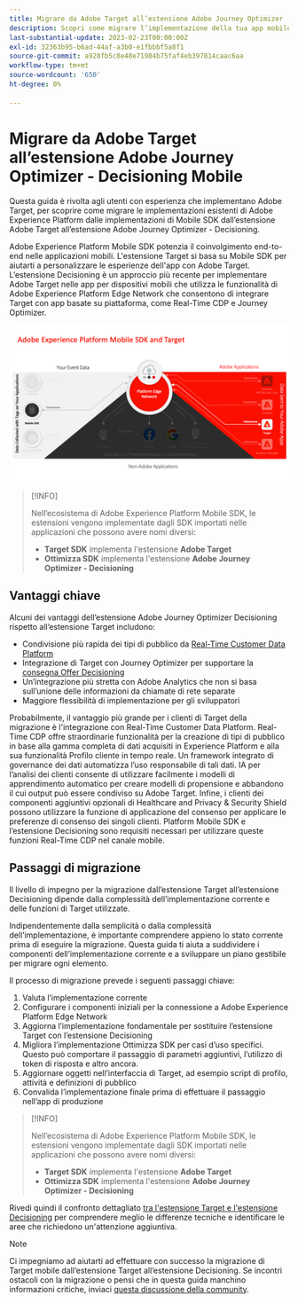 ```yaml
---
title: Migrare da Adobe Target all’estensione Adobe Journey Optimizer - Decisioning Mobile
description: Scopri come migrare l’implementazione della tua app mobile da Adobe Target a Adobe Journey Optimizer - Estensione Decisioning
last-substantial-update: 2023-02-23T00:00:00Z
exl-id: 32363b95-b6ad-44af-a3b0-e1fbbbf5a8f1
source-git-commit: a928fb5c8e48e71984b75faf4eb397814caac6aa
workflow-type: tm+mt
source-wordcount: '650'
ht-degree: 0%

---
```


# Migrare da Adobe Target all’estensione Adobe Journey Optimizer - Decisioning Mobile

Questa guida è rivolta agli utenti con esperienza che implementano Adobe Target, per scoprire come migrare le implementazioni esistenti di Adobe Experience Platform dalle implementazioni di Mobile SDK dall’estensione Adobe Target all’estensione Adobe Journey Optimizer - Decisioning.

Adobe Experience Platform Mobile SDK potenzia il coinvolgimento end-to-end nelle applicazioni mobili. L&#39;estensione Target si basa su Mobile SDK per aiutarti a personalizzare le esperienze dell&#39;app con Adobe Target. L’estensione Decisioning è un approccio più recente per implementare Adobe Target nelle app per dispositivi mobili che utilizza le funzionalità di Adobe Experience Platform Edge Network che consentono di integrare Target con app basate su piattaforma, come Real-Time CDP e Journey Optimizer.

![Diagramma che mostra la connessione di Mobile SDK a Target tramite Edge Network con l&#39;estensione Decisioning](assets/datacollection.png)

>[!INFO]
>
>Nell’ecosistema di Adobe Experience Platform Mobile SDK, le estensioni vengono implementate dagli SDK importati nelle applicazioni che possono avere nomi diversi:
>
> * **Target SDK** implementa l&#39;estensione **Adobe Target**
> * **Ottimizza SDK** implementa l&#39;estensione **Adobe Journey Optimizer - Decisioning**


## Vantaggi chiave

Alcuni dei vantaggi dell’estensione Adobe Journey Optimizer Decisioning rispetto all’estensione Target includono:

* Condivisione più rapida dei tipi di pubblico da [Real-Time Customer Data Platform](https://experienceleague.adobe.com/docs/platform-learn/tutorials/experience-cloud/next-hit-personalization.html?lang=it)
* Integrazione di Target con Journey Optimizer per supportare la [consegna Offer Decisioning](https://experienceleague.adobe.com/docs/target/using/integrate/ajo/offer-decision.html)
* Un’integrazione più stretta con Adobe Analytics che non si basa sull’unione delle informazioni da chiamate di rete separate
* Maggiore flessibilità di implementazione per gli sviluppatori

Probabilmente, il vantaggio più grande per i clienti di Target della migrazione è l&#39;integrazione con Real-Time Customer Data Platform. Real-Time CDP offre straordinarie funzionalità per la creazione di tipi di pubblico in base alla gamma completa di dati acquisiti in Experience Platform e alla sua funzionalità Profilo cliente in tempo reale. Un framework integrato di governance dei dati automatizza l’uso responsabile di tali dati. IA per l’analisi dei clienti consente di utilizzare facilmente i modelli di apprendimento automatico per creare modelli di propensione e abbandono il cui output può essere condiviso su Adobe Target. Infine, i clienti dei componenti aggiuntivi opzionali di Healthcare and Privacy &amp; Security Shield possono utilizzare la funzione di applicazione del consenso per applicare le preferenze di consenso dei singoli clienti. Platform Mobile SDK e l’estensione Decisioning sono requisiti necessari per utilizzare queste funzioni Real-Time CDP nel canale mobile.

## Passaggi di migrazione

Il livello di impegno per la migrazione dall’estensione Target all’estensione Decisioning dipende dalla complessità dell’implementazione corrente e delle funzioni di Target utilizzate.

Indipendentemente dalla semplicità o dalla complessità dell’implementazione, è importante comprendere appieno lo stato corrente prima di eseguire la migrazione. Questa guida ti aiuta a suddividere i componenti dell’implementazione corrente e a sviluppare un piano gestibile per migrare ogni elemento.

Il processo di migrazione prevede i seguenti passaggi chiave:

1. Valuta l’implementazione corrente
1. Configurare i componenti iniziali per la connessione a Adobe Experience Platform Edge Network
1. Aggiorna l’implementazione fondamentale per sostituire l’estensione Target con l’estensione Decisioning
1. Migliora l’implementazione Ottimizza SDK per casi d’uso specifici. Questo può comportare il passaggio di parametri aggiuntivi, l’utilizzo di token di risposta e altro ancora.
1. Aggiornare oggetti nell’interfaccia di Target, ad esempio script di profilo, attività e definizioni di pubblico
1. Convalida l’implementazione finale prima di effettuare il passaggio nell’app di produzione

>[!INFO]
>
>Nell’ecosistema di Adobe Experience Platform Mobile SDK, le estensioni vengono implementate dagli SDK importati nelle applicazioni che possono avere nomi diversi:
>
> * **Target SDK** implementa l&#39;estensione **Adobe Target**
> * **Ottimizza SDK** implementa l&#39;estensione **Adobe Journey Optimizer - Decisioning**

Rivedi quindi il confronto dettagliato [tra l&#39;estensione Target e l&#39;estensione Decisioning](detailed-comparison.md) per comprendere meglio le differenze tecniche e identificare le aree che richiedono un&#39;attenzione aggiuntiva.

>[!NOTE]
>
>Ci impegniamo ad aiutarti ad effettuare con successo la migrazione di Target mobile dall’estensione Target all’estensione Decisioning. Se incontri ostacoli con la migrazione o pensi che in questa guida manchino informazioni critiche, inviaci [questa discussione della community](https://experienceleaguecommunities.adobe.com/t5/adobe-experience-platform-data/tutorial-discussion-migrate-target-from-at-js-to-web-sdk/m-p/575587#M463).
